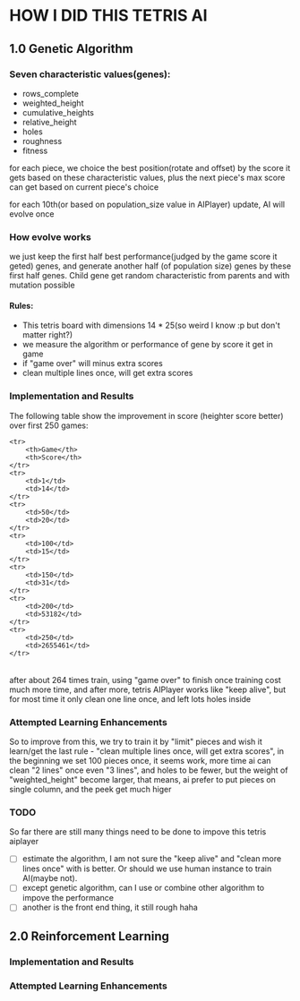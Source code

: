 # HOW I DID THIS TETRIS AI

## 1.0 Genetic Algorithm

### Seven characteristic values(genes):

- rows_complete
- weighted_height
- cumulative_heights
- relative_height
- holes
- roughness
- fitness

for each piece, we choice the best position(rotate and offset) by the score it gets based on these characteristic values, plus the next piece's max score can get based on current piece's choice

for each 10th(or based on population_size value in AIPlayer) update, AI will evolve once

### How evolve works

we just keep the first half best performance(judged by the game score it geted) genes, and generate another half (of population size) genes by these first half genes. Child gene get random characteristic from parents and with mutation possible


#### Rules:

* This tetris board with dimensions 14 * 25(so weird I know :p but don't matter right?)
* we measure the algorithm or performance of gene by score it get in game
* if "game over" will minus extra scores
* clean multiple lines once, will get extra scores

### Implementation and Results

The following table show the improvement in score (heighter score better) over first 250 games:

<table>
    
    <tr>
        <th>Game</th>
        <th>Score</th>
    </tr>
    <tr>
        <td>1</td>
        <td>14</td>
    </tr>
    <tr>
        <td>50</td>
        <td>20</td>
    </tr>
    <tr>
        <td>100</td>
        <td>15</td>
    </tr>
    <tr>
        <td>150</td>
        <td>31</td>
    </tr>
    <tr>
        <td>200</td>
        <td>53182</td>
    </tr>
    <tr>
        <td>250</td>
        <td>2655461</td>
    </tr>
    
</table>

after about 264 times train, using "game over" to finish once training cost much more time, and after more, tetris AIPlayer works like "keep alive", but for most time it only clean one line once, and left lots holes inside

### Attempted Learning Enhancements

So to improve from this, we try to train it by "limit" pieces and wish it learn/get the last rule - "clean multiple lines once, will get extra scores", in the beginning we set 100 pieces once, it seems work, more time ai can clean "2 lines" once even "3 lines", and holes to be fewer, but the weight of "weighted_height" become larger, that means, ai prefer to put pieces on single column, and the peek get much higer

### TODO

So far there are still many things need to be done to impove this tetris aiplayer

- [ ] estimate the algorithm, I am not sure the "keep alive" and "clean more lines once" with is better. Or should we use human instance to train AI(maybe not).
- [ ] except genetic algorithm, can I use or combine other algorithm to impove the performance
- [ ] another is the front end thing, it still rough haha

## 2.0 Reinforcement Learning

### Implementation and Results
### Attempted Learning Enhancements

